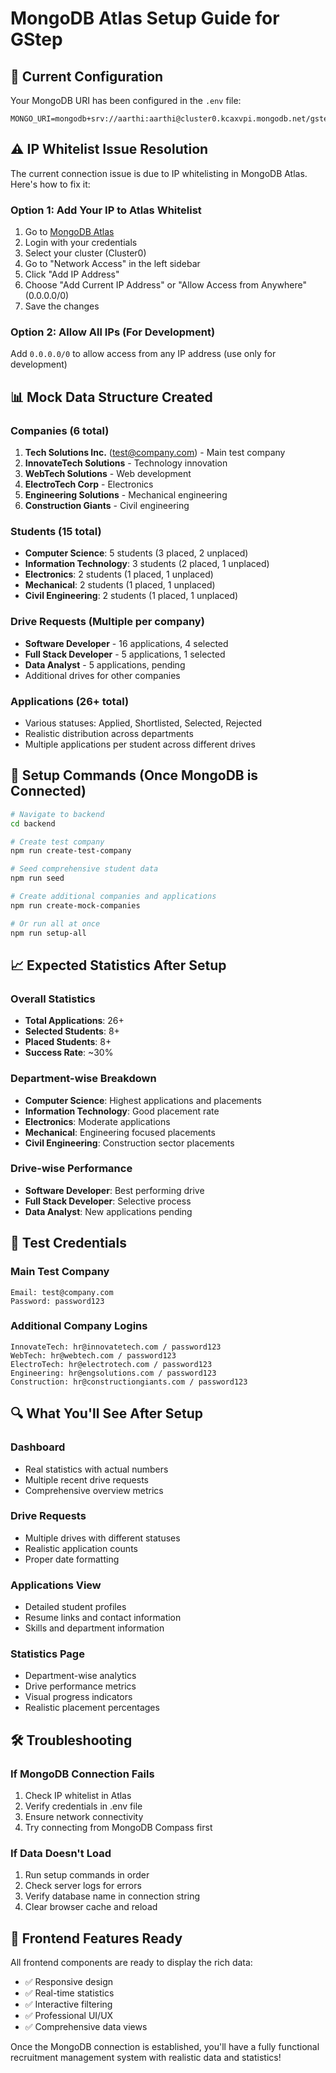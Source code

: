 # MongoDB Atlas Setup Guide for GStep

## 🔧 Current Configuration

Your MongoDB URI has been configured in the `.env` file:
```
MONGO_URI=mongodb+srv://aarthi:aarthi@cluster0.kcaxvpi.mongodb.net/gstep
```

## ⚠️ IP Whitelist Issue Resolution

The current connection issue is due to IP whitelisting in MongoDB Atlas. Here's how to fix it:

### Option 1: Add Your IP to Atlas Whitelist
1. Go to [MongoDB Atlas](https://cloud.mongodb.com/)
2. Login with your credentials
3. Select your cluster (Cluster0)
4. Go to "Network Access" in the left sidebar
5. Click "Add IP Address"
6. Choose "Add Current IP Address" or "Allow Access from Anywhere" (0.0.0.0/0)
7. Save the changes

### Option 2: Allow All IPs (For Development)
Add `0.0.0.0/0` to allow access from any IP address (use only for development)

## 📊 Mock Data Structure Created

### Companies (6 total)
1. **Tech Solutions Inc.** (test@company.com) - Main test company
2. **InnovateTech Solutions** - Technology innovation
3. **WebTech Solutions** - Web development
4. **ElectroTech Corp** - Electronics
5. **Engineering Solutions** - Mechanical engineering
6. **Construction Giants** - Civil engineering

### Students (15 total)
- **Computer Science**: 5 students (3 placed, 2 unplaced)
- **Information Technology**: 3 students (2 placed, 1 unplaced)
- **Electronics**: 2 students (1 placed, 1 unplaced)
- **Mechanical**: 2 students (1 placed, 1 unplaced)
- **Civil Engineering**: 2 students (1 placed, 1 unplaced)

### Drive Requests (Multiple per company)
- **Software Developer** - 16 applications, 4 selected
- **Full Stack Developer** - 5 applications, 1 selected
- **Data Analyst** - 5 applications, pending
- Additional drives for other companies

### Applications (26+ total)
- Various statuses: Applied, Shortlisted, Selected, Rejected
- Realistic distribution across departments
- Multiple applications per student across different drives

## 🚀 Setup Commands (Once MongoDB is Connected)

```bash
# Navigate to backend
cd backend

# Create test company
npm run create-test-company

# Seed comprehensive student data
npm run seed

# Create additional companies and applications
npm run create-mock-companies

# Or run all at once
npm run setup-all
```

## 📈 Expected Statistics After Setup

### Overall Statistics
- **Total Applications**: 26+
- **Selected Students**: 8+
- **Placed Students**: 8+
- **Success Rate**: ~30%

### Department-wise Breakdown
- **Computer Science**: Highest applications and placements
- **Information Technology**: Good placement rate
- **Electronics**: Moderate applications
- **Mechanical**: Engineering focused placements
- **Civil Engineering**: Construction sector placements

### Drive-wise Performance
- **Software Developer**: Best performing drive
- **Full Stack Developer**: Selective process
- **Data Analyst**: New applications pending

## 🎯 Test Credentials

### Main Test Company
```
Email: test@company.com
Password: password123
```

### Additional Company Logins
```
InnovateTech: hr@innovatetech.com / password123
WebTech: hr@webtech.com / password123
ElectroTech: hr@electrotech.com / password123
Engineering: hr@engsolutions.com / password123
Construction: hr@constructiongiants.com / password123
```

## 🔍 What You'll See After Setup

### Dashboard
- Real statistics with actual numbers
- Multiple recent drive requests
- Comprehensive overview metrics

### Drive Requests
- Multiple drives with different statuses
- Realistic application counts
- Proper date formatting

### Applications View
- Detailed student profiles
- Resume links and contact information
- Skills and department information

### Statistics Page
- Department-wise analytics
- Drive performance metrics
- Visual progress indicators
- Realistic placement percentages

## 🛠 Troubleshooting

### If MongoDB Connection Fails
1. Check IP whitelist in Atlas
2. Verify credentials in .env file
3. Ensure network connectivity
4. Try connecting from MongoDB Compass first

### If Data Doesn't Load
1. Run setup commands in order
2. Check server logs for errors
3. Verify database name in connection string
4. Clear browser cache and reload

## 📱 Frontend Features Ready

All frontend components are ready to display the rich data:
- ✅ Responsive design
- ✅ Real-time statistics
- ✅ Interactive filtering
- ✅ Professional UI/UX
- ✅ Comprehensive data views

Once the MongoDB connection is established, you'll have a fully functional recruitment management system with realistic data and statistics!
